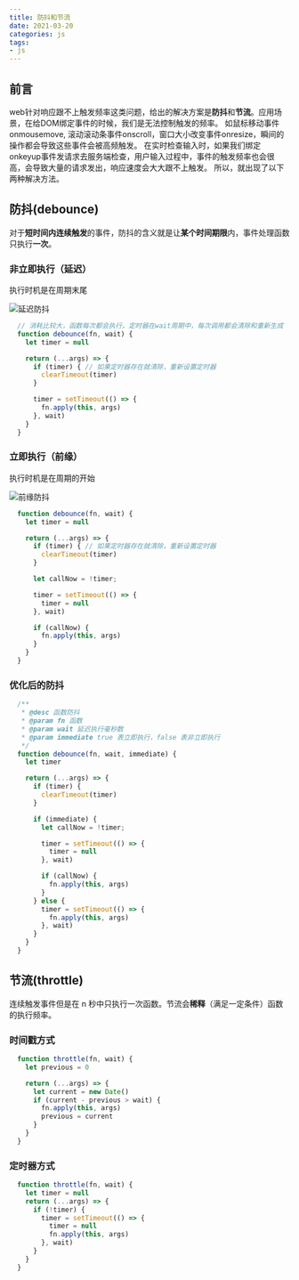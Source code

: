 ```yaml
---
title: 防抖和节流
date: 2021-03-20
categories: js
tags:
- js
---
```


<!-- more -->

## 前言
  web针对响应跟不上触发频率这类问题，给出的解决方案是**防抖**和**节流**。应用场景，在给DOM绑定事件的时候，我们是无法控制触发的频率。
  如鼠标移动事件onmousemove, 滚动滚动条事件onscroll，窗口大小改变事件onresize，瞬间的操作都会导致这些事件会被高频触发。
  在实时检查输入时，如果我们绑定onkeyup事件发请求去服务端检查，用户输入过程中，事件的触发频率也会很高，会导致大量的请求发出，响应速度会大大跟不上触发。
  所以，就出现了以下两种解决方法。
## 防抖(debounce)
  对于**短时间内连续触发**的事件，防抖的含义就是让**某个时间期限**内，事件处理函数只执行**一次**。

  ### 非立即执行（延迟）
    
  执行时机是在周期末尾 <br/>

<img :src="$withBase('/assets/img/js/延迟防抖.png')" alt="延迟防抖" />
  
  ``` js
    // 消耗比较大，函数每次都会执行，定时器在wait周期中，每次调用都会清除和重新生成
    function debounce(fn, wait) {
      let timer = null

      return (...args) => {
        if (timer) { // 如果定时器存在就清除，重新设置定时器
          clearTimeout(timer)
        }

        timer = setTimeout(() => {
          fn.apply(this, args)
        }, wait)
      }
    }
  ```

  ### 立即执行（前缘）

  执行时机是在周期的开始 <br/>

<img :src="$withBase('/assets/img/js/前缘防抖.png')" alt="前缘防抖" />  

  ``` js
    function debounce(fn, wait) {
      let timer = null

      return (...args) => {
        if (timer) { // 如果定时器存在就清除，重新设置定时器
          clearTimeout(timer)
        }

        let callNow = !timer;

        timer = setTimeout(() => {
          timer = null
        }, wait)

        if (callNow) {
          fn.apply(this, args)
        }
      }
    }
  ```

  ### 优化后的防抖

  ```js
    /**
     * @desc 函数防抖
     * @param fn 函数
     * @param wait 延迟执行毫秒数
     * @param immediate true 表立即执行，false 表非立即执行
     */
    function debounce(fn, wait, immediate) {
      let timer

      return (...args) => {
        if (timer) {
          clearTimeout(timer)
        }

        if (immediate) {
          let callNow = !timer;

          timer = setTimeout(() => {
            timer = null
          }, wait)

          if (callNow) {
            fn.apply(this, args)
          }
        } else {
          timer = setTimeout(() => {
            fn.apply(this, args)
          }, wait)
        }
      }
    }
  ```

## 节流(throttle)

连续触发事件但是在 n 秒中只执行一次函数。节流会**稀释**（满足一定条件）函数的执行频率。<br/>

### 时间戳方式

```js
  function throttle(fn, wait) {
    let previous = 0

    return (...args) => {
      let current = new Date()
      if (current - previous > wait) {
        fn.apply(this, args)
        previous = current
      }
    }
  }
```

### 定时器方式

```js
  function throttle(fn, wait) {
    let timer = null
    return (...args) => {
      if (!timer) {
        timer = setTimeout(() => {
          timer = null
          fn.apply(this, args)
        }, wait)
      }
    }
  }
```